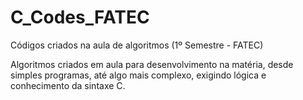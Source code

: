 # C_Codes_FATEC
Códigos criados na aula de algoritmos (1º Semestre - FATEC)

Algoritmos criados em aula para desenvolvimento na matéria, desde simples programas, até algo mais complexo, exigindo lógica e conhecimento da sintaxe C.
